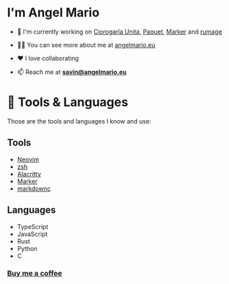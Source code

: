 # I'm Angel Mario

- 🔭 I'm currently working on [Ciorogarla Unita](https://ciorogarlaunita.eu.org), [Paquet](https://paquet.app), [Marker](https://marker.angelmario.eu) and [rumage](https://github.com/notangelmario/rumage)

- 👨‍💻 You can see more about me at [angelmario.eu](https://angelmario.eu)

- ❤️ I love collaborating

- 📫 Reach me at **savin@angelmario.eu**

# 🧰 Tools & Languages

Those are the tools and languages I know and use:

## Tools
* [Neovim](https://neovim.io/)
* [zsh](https://www.zsh.org/)
* [Alacritty](https://alacritty.org/)
* [Marker](https://marker.fructo.land)
* [markdownc](https://github.com/notangelmario/markdownc)

## Languages
* TypeScript
* JavaScript
* Rust
* Python
* C

### [Buy me a coffee](https://buymeacoffee.com/notangelmario)
